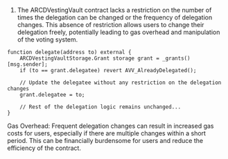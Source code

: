 1. The ARCDVestingVault contract lacks a restriction on the number of times the delegation can be changed or the frequency of delegation changes. This absence of restriction allows users to change their delegation freely, potentially leading to gas overhead and manipulation of the voting system.

```solidity
function delegate(address to) external {
    ARCDVestingVaultStorage.Grant storage grant = _grants()[msg.sender];
    if (to == grant.delegatee) revert AVV_AlreadyDelegated();

    // Update the delegatee without any restriction on the delegation changes
    grant.delegatee = to;

    // Rest of the delegation logic remains unchanged...
}

```
Gas Overhead: Frequent delegation changes can result in increased gas costs for users, especially if there are multiple changes within a short period. This can be financially burdensome for users and reduce the efficiency of the contract.
